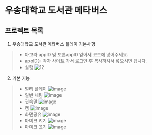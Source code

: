 우송대학교 도서관 메타버스
===========================
프로젝트 목록
--------------------------
1. 우송대학교 도서관 메타버스 플레이 기본사항
> * 아고라 appID 및 포톤appID 얻어서 코드에 넣어주세요.
> * appID는 각자 사이트 가서 로그인 후 복사하셔서 넣으시면 됩니다.
> * 실행
![12](https://user-images.githubusercontent.com/94848819/154413863-a73df9c5-ae72-4566-b6a5-0e8f2241e335.png)
2. 기본 기능
> * 멀티 플레이
![image](https://user-images.githubusercontent.com/94848819/154415083-2ee27107-dd33-4ec7-b601-16e0922b345b.png)
> * 일반 채팅
![image](https://user-images.githubusercontent.com/94848819/154414662-85042edb-618d-497f-b28a-0689cd3e628a.png)
> * 귓속말
![image](https://user-images.githubusercontent.com/94848819/154414800-b3e68f78-98fd-405f-a199-69001e2b33e4.png)
> * 캠
>![image](https://user-images.githubusercontent.com/94848819/154415221-9e7bc6ac-0050-4aba-ab19-6c986a721b84.png)
> * 화면공유
>![image](https://user-images.githubusercontent.com/94848819/154415277-994fd8a5-3a0f-4a78-8daa-95c7941a9cee.png)
> * 마이크 켜기
>![image](https://user-images.githubusercontent.com/94848819/154415337-14ca53ca-7cdd-404b-9fea-1a3d87c7659d.png)
> * 마이크 끄기
>![image](https://user-images.githubusercontent.com/94848819/154415389-68392c90-7cd6-46be-afc7-441b11f92004.png)

